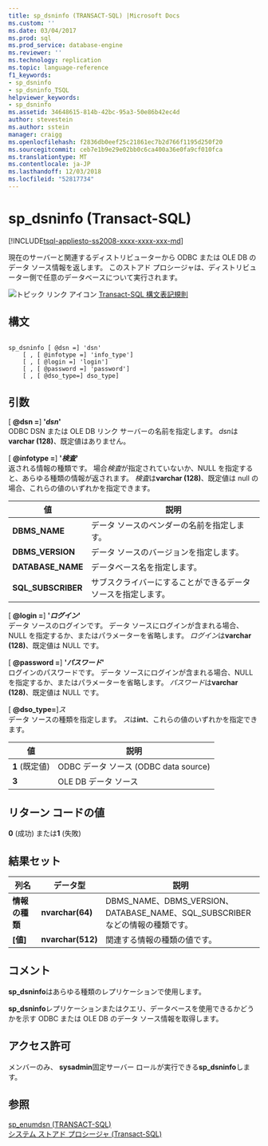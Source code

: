 ```yaml
---
title: sp_dsninfo (TRANSACT-SQL) |Microsoft Docs
ms.custom: ''
ms.date: 03/04/2017
ms.prod: sql
ms.prod_service: database-engine
ms.reviewer: ''
ms.technology: replication
ms.topic: language-reference
f1_keywords:
- sp_dsninfo
- sp_dsninfo_TSQL
helpviewer_keywords:
- sp_dsninfo
ms.assetid: 34648615-814b-42bc-95a3-50e86b42ec4d
author: stevestein
ms.author: sstein
manager: craigg
ms.openlocfilehash: f2836db0eef25c21861ec7b2d766f1195d250f20
ms.sourcegitcommit: ceb7e1b9e29e02bb0c6ca400a36e0fa9cf010fca
ms.translationtype: MT
ms.contentlocale: ja-JP
ms.lasthandoff: 12/03/2018
ms.locfileid: "52817734"
---
```

# <a name="spdsninfo-transact-sql"></a>sp_dsninfo (Transact-SQL)
[!INCLUDE[tsql-appliesto-ss2008-xxxx-xxxx-xxx-md](../../includes/tsql-appliesto-ss2008-xxxx-xxxx-xxx-md.md)]

  現在のサーバーと関連するディストリビューターから ODBC または OLE DB のデータ ソース情報を返します。 このストアド プロシージャは、ディストリビューター側で任意のデータベースについて実行されます。  
  
 ![トピック リンク アイコン](../../database-engine/configure-windows/media/topic-link.gif "トピック リンク アイコン") [Transact-SQL 構文表記規則](../../t-sql/language-elements/transact-sql-syntax-conventions-transact-sql.md)  
  
## <a name="syntax"></a>構文  
  
```  
  
sp_dsninfo [ @dsn =] 'dsn'   
    [ , [ @infotype =] 'info_type']   
    [ , [ @login =] 'login']   
    [ , [ @password =] 'password']  
    [ , [ @dso_type=] dso_type]  
```  
  
## <a name="arguments"></a>引数  
 [  **@dsn =**] **'***dsn***'**  
 ODBC DSN または OLE DB リンク サーバーの名前を指定します。 *dsn*は**varchar (128)**、既定値はありません。  
  
 [  **@infotype =**] **'***検査***'**  
 返される情報の種類です。 場合*検査*が指定されていないか、NULL を指定すると、あらゆる種類の情報が返されます。 *検査*は**varchar (128)**、既定値は null の場合、これらの値のいずれかを指定できます。  
  
|値|説明|  
|-----------|-----------------|  
|**DBMS_NAME**|データ ソースのベンダーの名前を指定します。|  
|**DBMS_VERSION**|データ ソースのバージョンを指定します。|  
|**DATABASE_NAME**|データベース名を指定します。|  
|**SQL_SUBSCRIBER**|サブスクライバーにすることができるデータ ソースを指定します。|  
  
 [  **@login =**] **'***ログイン***'**  
 データ ソースのログインです。 データ ソースにログインが含まれる場合、NULL を指定するか、またはパラメーターを省略します。 *ログイン*は**varchar (128)**、既定値は NULL です。  
  
 [  **@password =**] **'***パスワード***'**  
 ログインのパスワードです。 データ ソースにログインが含まれる場合、NULL を指定するか、またはパラメーターを省略します。 *パスワード*は**varchar (128)**、既定値は NULL です。  
  
 [  **@dso_type=**]*ス*  
 データ ソースの種類を指定します。 *ス*は**int**、これらの値のいずれかを指定できます。  
  
|値|説明|  
|-----------|-----------------|  
|**1** (既定値)|ODBC データ ソース (ODBC data source)|  
|**3**|OLE DB データ ソース|  
  
## <a name="return-code-values"></a>リターン コードの値  
 **0** (成功) または**1** (失敗)  
  
## <a name="result-sets"></a>結果セット  
  
|列名|データ型|説明|  
|-----------------|---------------|-----------------|  
|**情報の種類**|**nvarchar(64)**|DBMS_NAME、DBMS_VERSION、DATABASE_NAME、SQL_SUBSCRIBER などの情報の種類です。|  
|**[値]**|**nvarchar(512)**|関連する情報の種類の値です。|  
  
## <a name="remarks"></a>コメント  
 **sp_dsninfo**はあらゆる種類のレプリケーションで使用します。  
  
 **sp_dsninfo**レプリケーションまたはクエリ、データベースを使用できるかどうかを示す ODBC または OLE DB のデータ ソース情報を取得します。  
  
## <a name="permissions"></a>アクセス許可  
 メンバーのみ、 **sysadmin**固定サーバー ロールが実行できる**sp_dsninfo**します。  
  
## <a name="see-also"></a>参照  
 [sp_enumdsn &#40;TRANSACT-SQL&#41;](../../relational-databases/system-stored-procedures/sp-enumdsn-transact-sql.md)   
 [システム ストアド プロシージャ &#40;Transact-SQL&#41;](../../relational-databases/system-stored-procedures/system-stored-procedures-transact-sql.md)  
  
  
